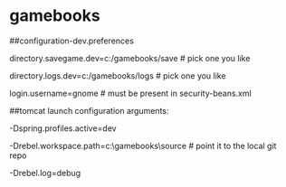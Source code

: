 gamebooks
=========

##configuration-dev.preferences

directory.savegame.dev=c:/gamebooks/save # pick one you like

directory.logs.dev=c:/gamebooks/logs # pick one you like

login.username=gnome # must be present in security-beans.xml


##tomcat launch configuration arguments:

-Dspring.profiles.active=dev

-Drebel.workspace.path=c:\gamebooks\source # point it to the local git repo

-Drebel.log=debug
